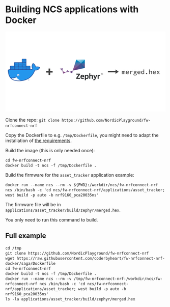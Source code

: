 # Building NCS applications with Docker

![Docker + Zephyr -> merged.hex](./diagram.png)

Clone the repo: `git clone https://github.com/NordicPlayground/fw-nrfconnect-nrf`

Copy the Dockerfile to e.g. `/tmp/Dockerfile`, you might need to adapt the installation of [the requirements](./Dockerfile#L48-L51).

Build the image (this is only needed once):

    cd fw-nrfconnect-nrf
    docker build -t ncs -f /tmp/Dockerfile .

Build the firmware for the `asset_tracker` application example:

    docker run --name ncs --rm -v ${PWD}:/workdir/ncs/fw-nrfconnect-nrf ncs /bin/bash -c 'cd ncs/fw-nrfconnect-nrf/applications/asset_tracker; west build -p auto -b nrf9160_pca20035ns'

The firmware file will be in `applications/asset_tracker/build/zephyr/merged.hex`.

You only need to run this command to build.

## Full example

    cd /tmp
    git clone https://github.com/NordicPlayground/fw-nrfconnect-nrf
    wget https://raw.githubusercontent.com/coderbyheart/fw-nrfconnect-nrf-docker/saga/Dockerfile
    cd fw-nrfconnect-nrf
    docker build -t ncs -f /tmp/Dockerfile .
    docker run --name ncs --rm -v /tmp/fw-nrfconnect-nrf:/workdir/ncs/fw-nrfconnect-nrf ncs /bin/bash -c 'cd ncs/fw-nrfconnect-nrf/applications/asset_tracker; west build -p auto -b nrf9160_pca20035ns'
    ls -la applications/asset_tracker/build/zephyr/merged.hex
    
